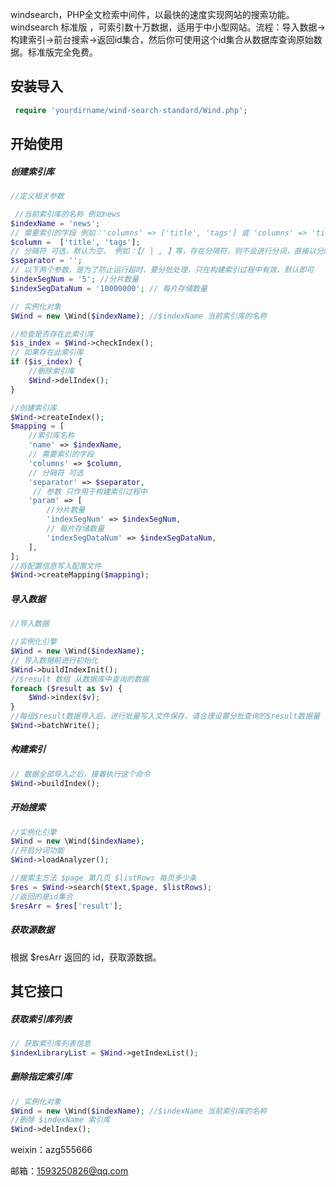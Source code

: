 windsearch，PHP全文检索中间件，以最快的速度实现网站的搜索功能。windsearch 标准版 ，可索引数十万数据，适用于中小型网站。流程：导入数据->构建索引->前台搜索->返回id集合，然后你可使用这个id集合从数据库查询原始数据。标准版完全免费。

## 安装导入

```php
 require 'yourdirname/wind-search-standard/Wind.php';
```



## 开始使用

##### 创建索引库

```php
//定义相关参数

 //当前索引库的名称 例如news
$indexName = 'news';
// 需要索引的字段 例如：'columns' => ['title', 'tags'] 或 'columns' => 'title'，如果是数组，只会先进行拼接再分词
$column =  ['title', 'tags']; 
// 分隔符 可选，默认为空， 例如：【/ | , 】等，存在分隔符，则不会进行分词，直接以分隔符切分
$separator = ''; 
// 以下两个参数，是为了防止运行超时，要分批处理，只在构建索引过程中有效，默认即可
$indexSegNum = '5'; //分片数量 
$indexSegDataNum = '10000000'; // 每片存储数量

// 实例化对象
$Wind = new \Wind($indexName); //$indexName 当前索引库的名称

//检查是否存在此索引库
$is_index = $Wind->checkIndex();
// 如果存在此索引库
if ($is_index) {
    //删除索引库
    $Wind->delIndex();
}

//创建索引库
$Wind->createIndex();
$mapping = [
    //索引库名称
    'name' => $indexName,
    // 需要索引的字段
    'columns' => $column,
    // 分隔符 可选
    'separator' => $separator,
	 // 参数 只作用于构建索引过程中
    'param' => [
        //分片数量 
        'indexSegNum' => $indexSegNum,
        // 每片存储数量
        'indexSegDataNum' => $indexSegDataNum,
    ],
];
//将配置信息写入配置文件
$Wind->createMapping($mapping);
```

##### 导入数据

```php
//导入数据

//实例化引擎
$Wind = new \Wind($indexName);
// 导入数据前进行初始化
$Wind->buildIndexInit();
//$result 数组 从数据库中查询的数据
foreach ($result as $v) {
    $Wnd->index($v);
}
//每组$result数据导入后，进行批量写入文件保存，请合理设置分批查询的$result数据量
$Wind->batchWrite();


```



##### 构建索引

```php
// 数据全部导入之后，接着执行这个命令
$Wind->buildIndex();
```



##### 开始搜索

```php
//实例化引擎
$Wind = new \Wind($indexName); 
//开启分词功能
$Wind->loadAnalyzer();

//搜索主方法 $page 第几页 $listRows 每页多少条
$res = $Wind->search($text,$page, $listRows);
//返回的是id集合
$resArr = $res['result'];

```



##### 获取源数据

根据 $resArr 返回的 id，获取源数据。



## 其它接口

##### 获取索引库列表

```php
// 获取索引库列表信息
$indexLibraryList = $Wind->getIndexList();
```



##### 删除指定索引库


```php
// 实例化对象
$Wind = new \Wind($indexName); //$indexName 当前索引库的名称
//删除 $indexName 索引库
$Wind->delIndex();
```



weixin：azg555666

邮箱：1593250826@qq.com
